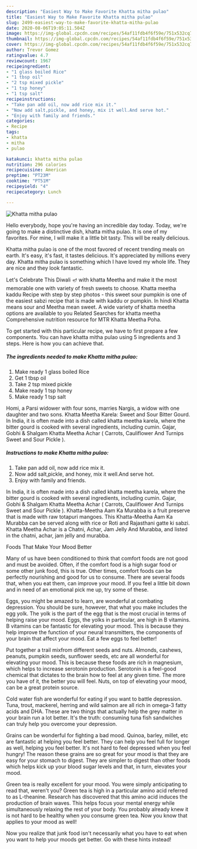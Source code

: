 ```yaml
---
description: "Easiest Way to Make Favorite Khatta mitha pulao"
title: "Easiest Way to Make Favorite Khatta mitha pulao"
slug: 2499-easiest-way-to-make-favorite-khatta-mitha-pulao
date: 2020-08-06T19:05:11.504Z
image: https://img-global.cpcdn.com/recipes/54af11fdb4f6f59e/751x532cq70/khatta-mitha-pulao-recipe-main-photo.jpg
thumbnail: https://img-global.cpcdn.com/recipes/54af11fdb4f6f59e/751x532cq70/khatta-mitha-pulao-recipe-main-photo.jpg
cover: https://img-global.cpcdn.com/recipes/54af11fdb4f6f59e/751x532cq70/khatta-mitha-pulao-recipe-main-photo.jpg
author: Trevor Gomez
ratingvalue: 4.7
reviewcount: 1967
recipeingredient:
- "1 glass boiled Rice"
- "1 tbsp oil"
- "2 tsp mixed pickle"
- "1 tsp honey"
- "1 tsp salt"
recipeinstructions:
- "Take pan add oil, now add rice mix it."
- "Now add salt,pickle, and honey, mix it well.And serve hot."
- "Enjoy with family and friends."
categories:
- Recipe
tags:
- khatta
- mitha
- pulao

katakunci: khatta mitha pulao 
nutrition: 296 calories
recipecuisine: American
preptime: "PT23M"
cooktime: "PT51M"
recipeyield: "4"
recipecategory: Lunch

---
```



![Khatta mitha pulao](https://img-global.cpcdn.com/recipes/54af11fdb4f6f59e/751x532cq70/khatta-mitha-pulao-recipe-main-photo.jpg)

Hello everybody, hope you're having an incredible day today. Today, we're going to make a distinctive dish, khatta mitha pulao. It is one of my favorites. For mine, I will make it a little bit tasty. This will be really delicious.

Khatta mitha pulao is one of the most favored of recent trending meals on earth. It's easy, it's fast, it tastes delicious. It's appreciated by millions every day. Khatta mitha pulao is something which I have loved my whole life. They are nice and they look fantastic.

Let&#39;s Celebrate This Diwali 🪔 with khatta Meetha and make it the most memorable one with variety of fresh sweets to choose. Khatta meetha kaddu Recipe with step by step photos - this sweet sour pumpkin is one of the easiest sabzi recipe that is made with kaddu or pumpkin. In hindi Khatta means sour and Meetha mean sweet. A wide variety of khatta meetha options are available to you Related Searches for khatta meetha Comprehensive nutrition resource for MTR Khatta Meetha Poha.


To get started with this particular recipe, we have to first prepare a few components. You can have khatta mitha pulao using 5 ingredients and 3 steps. Here is how you can achieve that.

<!--inarticleads1-->

##### The ingredients needed to make Khatta mitha pulao:

1. Make ready 1 glass boiled Rice
1. Get 1 tbsp oil
1. Take 2 tsp mixed pickle
1. Make ready 1 tsp honey
1. Make ready 1 tsp salt


Homi, a Parsi widower with four sons, marries Nargis, a widow with one daughter and two sons. Khatta Meetha Karela: Sweet and Sour Bitter Gourd. In India, it is often made into a dish called khatta meetha karela, where the bitter gourd is cooked with several ingredients, including cumin. Gajar, Gobhi &amp; Shalgam Khatta Meetha Achar ( Carrots, Cauliflower And Turnips Sweet and Sour Pickle ). 

<!--inarticleads2-->

##### Instructions to make Khatta mitha pulao:

1. Take pan add oil, now add rice mix it.
1. Now add salt,pickle, and honey, mix it well.And serve hot.
1. Enjoy with family and friends.


In India, it is often made into a dish called khatta meetha karela, where the bitter gourd is cooked with several ingredients, including cumin. Gajar, Gobhi &amp; Shalgam Khatta Meetha Achar ( Carrots, Cauliflower And Turnips Sweet and Sour Pickle ). Khatta-Meetha Aam Ka Murabba is a fruit preserve that is made with raw totapuri mangoes. This Khatta-Meetha Aam Ka Murabba can be served along with rice or Roti and Rajasthani gatte ki sabzi. Khatta Meetha Achar is a Chatni, Achar, Jam Jelly And Murabba, and listed in the chatni, achar, jam jelly and murabba. 

Foods That Make Your Mood Better


Many of us have been conditioned to think that comfort foods are not good and must be avoided. Often, if the comfort food is a high sugar food or some other junk food, this is true. Other times, comfort foods can be perfectly nourishing and good for us to consume. There are several foods that, when you eat them, can improve your mood. If you feel a little bit down and in need of an emotional pick me up, try some of these.

Eggs, you might be amazed to learn, are wonderful at combating depression. You should be sure, however, that what you make includes the egg yolk. The yolk is the part of the egg that is the most crucial in terms of helping raise your mood. Eggs, the yolks in particular, are high in B vitamins. B vitamins can be fantastic for elevating your mood. This is because they help improve the function of your neural transmitters, the components of your brain that affect your mood. Eat a few eggs to feel better!

Put together a trail mixfrom different seeds and nuts. Almonds, cashews, peanuts, pumpkin seeds, sunflower seeds, etc are all wonderful for elevating your mood. This is because these foods are rich in magnesium, which helps to increase serotonin production. Serotonin is a feel-good chemical that dictates to the brain how to feel at any given time. The more you have of it, the better you will feel. Nuts, on top of elevating your mood, can be a great protein source.

Cold water fish are wonderful for eating if you want to battle depression. Tuna, trout, mackerel, herring and wild salmon are all rich in omega-3 fatty acids and DHA. These are two things that actually help the grey matter in your brain run a lot better. It's the truth: consuming tuna fish sandwiches can truly help you overcome your depression. 

Grains can be wonderful for fighting a bad mood. Quinoa, barley, millet, etc are fantastic at helping you feel better. They can help you feel full for longer as well, helping you feel better. It's not hard to feel depressed when you feel hungry! The reason these grains are so great for your mood is that they are easy for your stomach to digest. They are simpler to digest than other foods which helps kick up your blood sugar levels and that, in turn, elevates your mood.

Green tea is really excellent for your mood. You were simply anticipating to read that, weren't you? Green tea is high in a particular amino acid referred to as L-theanine. Research has discovered that this amino acid induces the production of brain waves. This helps focus your mental energy while simultaneously relaxing the rest of your body. You probably already knew it is not hard to be healthy when you consume green tea. Now you know that applies to your mood as well!

Now you realize that junk food isn't necessarily what you have to eat when you want to help your moods get better. Go  with  these hints  instead!


